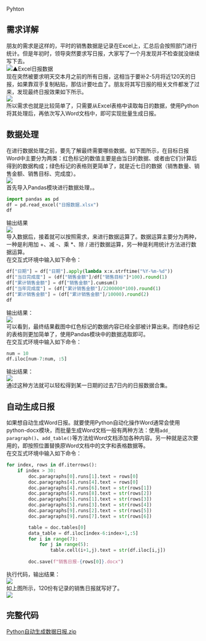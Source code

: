 Pyhton
<a name="ETGlh"></a>
## 需求详解
朋友的需求是这样的，平时的销售数据是记录在Excel上，汇总后会按照部门进行统计。但是年初时，领导突然要求写日报，大家写了一个月发现并不检查就没继续写下去。<br />![▲Excel日报数据](./img/1657778325079-7560014d-d15d-4984-bdca-1c0604269654.png "▲Excel日报数据")<br />现在突然被要求明天交本月之前的所有日报，这相当于要补2-5月将近120天的日报，如果靠双手复制粘贴，那估计要吐血了。朋友将其写日报的相关文件都发了过来，发现最终日报效果如下所示。<br />![](./img/1657778324996-5b057949-ff15-4a93-93fb-fda8bed927fd.png)<br />所以需求也就是比较简单了，只需要从Excel表格中读取每日的数据，使用Python将其处理后，再依次写入Word文档中，即可实现批量生成日报。
<a name="C03H9"></a>
## 数据处理
在进行数据处理之前，要先了解最终需要哪些数据。如下图所示，在目标日报Word中主要分为两类：红色标记的数值主要是由当日的数据、或者由它们计算后得到的数据构成；绿色标记的表格则更简单了，就是近七日的数据（销售数量、销售金额、销售目标、完成度）。<br />![](./img/1657778325088-20683eab-4a70-4bd9-bad6-72123ec7ef79.png)<br />首先导入Pandas模块进行数据处理，。
```python
import pandas as pd
df = pd.read_excel("日报数据.xlsx")
df
```
输出结果<br />![](./img/1657778324994-68c2874a-2deb-4d2d-8c32-477b142df303.png)<br />导入数据后，接着就可以按照需求，来进行数据运算了。数据运算主要分为两种，一种是利用加 +、减 -、乘 *、除 / 进行数据运算，另一种是利用统计方法进行数据运算。<br />在交互式环境中输入如下命令：
```python
df["日期"] = df["日期"].apply(lambda x:x.strftime("%Y-%m-%d"))
df["当日完成度"] = (df["销售金额"]/df["销售目标"]*100).round(1)
df["累计销售金额"] = df["销售金额"].cumsum()
df["当年完成度"] = (df["累计销售金额"]/2200000*100).round(1)
df["累计销售金额"] = (df["累计销售金额"]/10000).round(2)
df
```
输出结果：<br />![](./img/1657778325088-49d0657c-7c20-458e-be79-f53d96cbcc88.png)<br />可以看到，最终结果截图中红色标记的数据内容已经全部被计算出来。而绿色标记的表格则更加简单了，使用Pandas模块中的数据选取即可。<br />在交互式环境中输入如下命令：
```python
num = 10
df.iloc[num-7:num, :5]
```
输出结果：<br />![](./img/1657778325389-bc4a4216-2cbf-41fb-be8a-243781515e0b.png)<br />通过这种方法就可以轻松得到某一日期的过去7日内的日报数据合集。
<a name="hHIEI"></a>
## 自动生成日报
如果想自动生成Word日报。就要使用Python自动化操作Word通常会使用python-docx模块，而批量生成Word文档一般有两种方法：使用`add_ paragraph()`、`add_table()`等方法给Word文档添加各种内容。另一种就是这次要用的，即按照位置替换原Word文档中的文字和表格数据等。<br />在交互式环境中输入如下命令：
```python
for index, rows in df.iterrows():
    if index > 30:
        doc.paragraphs[0].runs[1].text = rows[0]
        doc.paragraphs[4].runs[4].text = rows[0]
        doc.paragraphs[4].runs[6].text = str(rows[1])
        doc.paragraphs[4].runs[8].text = str(rows[2])
        doc.paragraphs[5].runs[1].text = str(rows[3])
        doc.paragraphs[5].runs[3].text = str(rows[4])
        doc.paragraphs[9].runs[2].text = str(rows[5])
        doc.paragraphs[9].runs[7].text = str(rows[6])

        table = doc.tables[0]
        data_table = df.iloc[index-6:index+1,:5]    
        for i in range(7):
            for j in range(5):
                table.cell(i+1,j).text = str(df.iloc[i,j])
        
        doc.save(f"销售日报-{rows[0]}.docx")
```
执行代码，输出结果：<br />![](./img/1657778325322-44322e0b-b63a-4d10-a30e-941a575bbde8.png)<br />如上图所示，120份有记录的销售日报就写好了。<br />![](./img/1657778325473-5d8811c0-1cab-4845-99fe-f34ba8b83b77.png)
<a name="yUedB"></a>
## 完整代码
[Python自动生成数据日报.zip](https://www.yuque.com/attachments/yuque/0/2022/zip/396745/1657779651281-5ab96f05-5212-4899-8e71-5245e537668d.zip)
